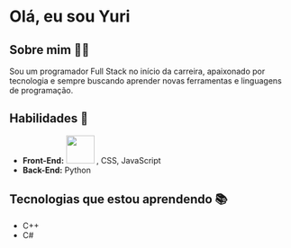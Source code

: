 # Olá, eu sou Yuri

## Sobre mim 🙋‍♂️
Sou um programador Full Stack no início da carreira, apaixonado por tecnologia e sempre buscando aprender novas ferramentas e linguagens de programação.

## Habilidades 🌟
- **Front-End:** 
            <img width=50 height=50 src="https://cdn.jsdelivr.net/gh/devicons/devicon@latest/icons/html5/html5-original.svg" />
           , CSS, JavaScript
- **Back-End:** Python

## Tecnologias que estou aprendendo 📚
- C++
- C#
